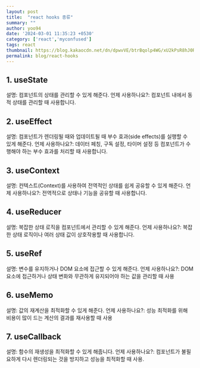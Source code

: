 ```yaml
---
layout: post
title:  "react hooks 종류"
summary: ""
author: yoo94
date: '2024-03-01 11:35:23 +0530'
category: ['react','myconfused']
tags: react
thumbnail: https://blog.kakaocdn.net/dn/dpwvVE/btrBqolp4WG/xU2kPsR8hJ0Rpx9B1LSoZ1/img.png
permalink: blog/react-hooks
---
```

## 1. useState
   설명: 컴포넌트의 상태를 관리할 수 있게 해준다.
   언제 사용하나요?: 컴포넌트 내에서 동적 상태를 관리할 때 사용합니다.
## 2. useEffect
   설명: 컴포넌트가 렌더링될 때와 업데이트될 때 부수 효과(side effects)를 실행할 수 있게 해준다.
   언제 사용하나요?: 데이터 페칭, 구독 설정, 타이머 설정 등 컴포넌트가 수행해야 하는 부수 효과를 처리할 때 사용합니다.
## 3. useContext
   설명: 컨텍스트(Context)를 사용하여 전역적인 상태를 쉽게 공유할 수 있게 해준다.
   언제 사용하나요?: 전역적으로 상태나 기능을 공유할 때 사용합니다.
## 4. useReducer
   설명: 복잡한 상태 로직을 컴포넌트에서 관리할 수 있게 해준다.
   언제 사용하나요?: 복잡한 상태 로직이나 여러 상태 값이 상호작용할 때 사용합니다.
## 5. useRef
   설명: 변수를 유지하거나 DOM 요소에 접근할 수 있게 해준다.
   언제 사용하나요?: DOM 요소에 접근하거나 상태 변화와 무관하게 유지되어야 하는 값을 관리할 때 사용
## 6. useMemo
   설명: 값의 재계산을 최적화할 수 있게 해준다.
   언제 사용하나요?: 성능 최적화를 위해 비용이 많이 드는 계산의 결과를 재사용할 때 사용
## 7. useCallback
   설명: 함수의 재생성을 최적화할 수 있게 해줍니다.
   언제 사용하나요?: 컴포넌트가 불필요하게 다시 렌더링되는 것을 방지하고 성능을 최적화할 때 사용.
